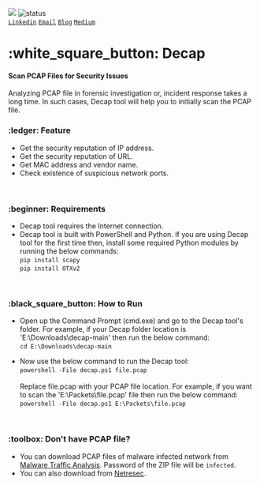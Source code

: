 ![](https://komarev.com/ghpvc/?username=mamun-sec&color=blue&label=Total+Recent+Views) ![status](https://img.shields.io/badge/status-up-brightgreen)<br>
<code><a href="https://www.linkedin.com/in/mamun-infosec/">Linkedin</a></code> <code><a href="mailto:ceo@intarna.com">Email</a></code> <code><a href="https://medium.com/@alfalahum">Blog</a></code> <code><a href="https://medium.com/@alfalahum">Medium</a></code>

<h1>:white_square_button: Decap</h1>
<h4>Scan PCAP Files for Security Issues</h4>
Analyzing PCAP file in forensic investigation or, incident response takes a long time. In such cases, Decap tool will help you to initially scan the PCAP file.

<br>
<h3>:ledger: Feature</h3>
<ul>
  <li>Get the security reputation of IP address.</li>
  <li>Get the security reputation of URL.</li>
  <li>Get MAC address and vendor name.</li>
  <li>Check existence of suspicious network ports.</li>
</ul>

<br>
<h3>:beginner: Requirements</h3>
<ul>
  <li>Decap tool requires the Internet connection.</li>
  <li>Decap tool is built with PowerShell and Python. If you are using Decap tool for the first time then, install some required Python modules by running the below commands:<br><code>pip install scapy</code><br><code>pip install OTXv2</code></li>
</ul>

<br>
<h3>:black_square_button: How to Run</h3>
<ul>
  <li>Open up the Command Prompt (cmd.exe) and go to the Decap tool's folder. For example, if your Decap folder location is 'E:\Downloads\decap-main' then run the below command:<br><code>cd E:\Downloads\decap-main</code></li>
</ul>

<ul>
  <li>Now use the below command to run the Decap tool:<br><code>powershell -File decap.ps1 file.pcap</code><br><br>Replace file.pcap with your PCAP file location. For example, if you want to scan the 'E:\Packets\file.pcap' file then run the below command:<br><code>powershell -File decap.ps1 E:\Packets\file.pcap</code></li>
</ul>

<br>
<h3>:toolbox: Don't have PCAP file?</h3>
<ul>
  <li>You can download PCAP files of malware infected network from <a href="https://www.malware-traffic-analysis.net/training-exercises.html">Malware Traffic Analysis</a>. Password of the ZIP file will be <code>infected</code>.</li>
  <li>You can also download from <a href="https://www.netresec.com/?page=PcapFiles">Netresec</a>.</li>
</ul>
